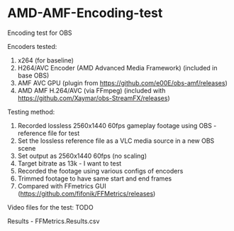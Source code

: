 # AMD-AMF-Encoding-test

Encoding test for OBS

Encoders tested: 
1. x264 (for baseline)
2. H264/AVC Encoder (AMD Advanced Media Framework) (included in base OBS)
3. AMF AVC GPU (plugin from https://github.com/e00E/obs-amf/releases)
4. AMD AMF H.264/AVC (via FFmpeg) (included with https://github.com/Xaymar/obs-StreamFX/releases)

Testing method:
1. Recorded lossless 2560x1440 60fps gameplay footage using OBS - reference file for test
2. Set the lossless reference file as a VLC media source in a new OBS scene
3. Set output as 2560x1440 60fps (no scaling)
4. Target bitrate as 13k - I want to test
5. Recorded the footage using various configs of encoders
6. Trimmed footage to have same start and end frames
7. Compared with FFmetrics GUI (https://github.com/fifonik/FFMetrics/releases)

Video files for the test: TODO

Results - FFMetrics.Results.csv
